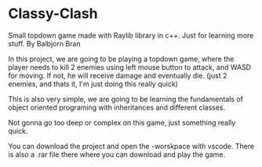 # Classy-Clash
 Small topdown game made with Raylib library in c++. Just for learning more stuff.
 By Balbjorn Bran
 
 In this project, we are going to be playing a topdown game, where the player
 needs to kill 2 enemies using left mouse button to attack, and WASD for moving. 
 If not, he will receive damage and eventually die.
 (just 2 enemies, and thats it, I'm just doing this really quick)
 
 This is also very simple, we are going to be learning the fundamentals of object
 oriented programing with inheritances and different classes.
 
 Not gonna go too deep or complex on this game, just something really quick.
 
You can download the project and open the -worskpace with vscode.
There is also a .rar file there where you can download and play the game.
 
